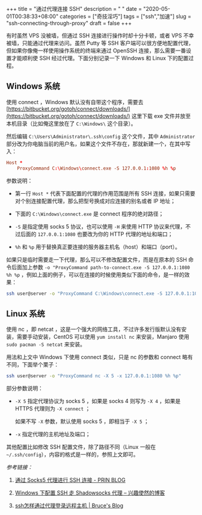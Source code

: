 +++
title = "通过代理连接 SSH"
description = " "
date = "2020-05-01T00:38:33+08:00"
categories = ["奇技淫巧"]
tags = ["ssh","加速"]
slug = "ssh-connecting-through-proxy"
draft = false
+++

有时虽然 VPS 没被墙，但通过 SSH 连接进行操作时却十分卡顿，或者 VPS 不幸被墙，只能通过代理来访问。虽然 Putty 等 SSH 客户端可以很方便地配置代理，但如果你像俺一样使用操作系统的终端来通过 OpenSSH 连接，那么需要一番设置才能顺利使 SSH 经过代理。下面分别记录一下 Windows 和 Linux 下的配置过程。

## Windows 系统

使用 connect ，Windows 默认没有自带这个程序，需要去 [https://bitbucket.org/gotoh/connect/downloads/](https://bitbucket.org/gotoh/connect/downloads/) 这里下载 exe 文件并放至本机目录（比如俺这里放在了 `C:\Windows\` 这个目录）。

然后编辑 `C:\Users\Administrator\.ssh\config` 这个文件，其中 `Administrator` 部分改为你电脑当前的用户名，如果这个文件不存在，那就新建一个，在其中写入：

```conf
Host *
    ProxyCommand C:\Windows\connect.exe -S 127.0.0.1:1080 %h %p
```

参数说明：

* 第一行 `Host *` 代表下面配置的代理的作用范围是所有 SSH 连接，如果只需要对个别连接配置代理，那么把型号换成对应连接的别名或者 IP 地址；

* 下面的 `C:\Windows\connect.exe` 是 connect 程序的绝对路径；

* `-S` 是指定使用 socks 5 协议，也可以使用 `-H` 来使用 HTTP 协议来代理，不过后面的 `127.0.0.1:1080` 也要改为你的 HTTP 代理的地址和端口；

* `%h` 和 `%p` 用于替换真正要连接的服务器主机名（host）和端口（port）。

如果只是临时需要走一下代理，那么可以不修改配置文件，而是在原本的 SSH 命令后面加上参数 `-o "ProxyCommand path-to-connect.exe -S 127.0.0.1:1080 %h %p` ，例如上面的例子，可以在连接的时候使用类似下面的命令，是一样的效果：

```bash
ssh user@server -o "ProxyCommand C:\Windows\connect.exe -S 127.0.0.1:1080 %h %p"
```

## Linux 系统

使用 nc ，即 netcat ，这是一个强大的网络工具，不过许多发行版默认没有安装，需要手动安装，CentOS 可以使用 `yum install nc` 来安装，Manjaro 使用 `sudo pacman -S netcat` 来安装。

用法和上文中 Windows 下使用 connect 类似，只是 nc 的参数和 connect 略有不同，下面举个栗子：

```bash
ssh user@server -o "ProxyCommand nc -X 5 -x 127.0.0.1:1080 %h %p"
```

部分参数说明：

* `-X 5` 指定代理协议为 socks 5 ，如果是 socks 4 则写为 `-X 4` ，如果是 HTTPS 代理则为 `-X connect` ；

    如果不写 `-X` 参数，默认使用 socks 5 ，即相当于 `-X 5` ；

* `-x` 指定代理的主机地址及端口；

其他配置比如修改 SSH 配置文件，除了路径不同（Linux 一般在 `~/.ssh/config`），内容的格式是一样的，参照上文即可。



*参考链接：*

1. [通过 Socks5 代理进行 SSH 连接 - PRIN BLOG](https://printempw.github.io/ssh-over-proxy/)

2. [Windows 下配置 SSH 走 Shadowsocks 代理 – 兴趣使然的博客](https://one-piece.blue/pc-software/ssh-via-shadowsocks/)

3. [ssh怎样通过代理登录远程主机 | Bruce's Blog](https://www.xiebruce.top/650.html)
